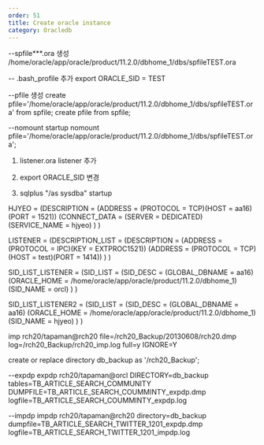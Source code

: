 ```yaml
---
order: 51
title: Create oracle instance
category: Oracledb
---
```


--spfile***.ora 생성
/home/oracle/app/oracle/product/11.2.0/dbhome_1/dbs/spfileTEST.ora

-- .bash_profile 추가
export ORACLE_SID = TEST

--pfile 생성
create pfile='/home/oracle/app/oracle/product/11.2.0/dbhome_1/dbs/spfileTEST.ora' from spfile;
create pfile from spfile;


--nomount
startup nomount pfile='/home/oracle/app/oracle/product/11.2.0/dbhome_1/dbs/spfileTEST.ora';



1. listener.ora
   listener 추가

2. export ORACLE_SID 변경

2. sqlplus "/as sysdba"
startup




HJYEO =
  (DESCRIPTION =
    (ADDRESS = (PROTOCOL = TCP)(HOST = aa16)(PORT = 1521))
    (CONNECT_DATA =
      (SERVER = DEDICATED)
      (SERVICE_NAME = hjyeo)
    )
  )


LISTENER =
  (DESCRIPTION_LIST =
    (DESCRIPTION =
      (ADDRESS = (PROTOCOL = IPC)(KEY = EXTPROC1521))
      (ADDRESS = (PROTOCOL = TCP)(HOST = test)(PORT = 1414))
    )
  )

SID_LIST_LISTENER =
  (SID_LIST =
    (SID_DESC =
      (GLOBAL_DBNAME = aa16)
      (ORACLE_HOME = /home/oracle/app/oracle/product/11.2.0/dbhome_1)
      (SID_NAME = orcl)
    )
  )


SID_LIST_LISTENER2 =
  (SID_LIST =
    (SID_DESC =
      (GLOBAL_DBNAME = aa16)
      (ORACLE_HOME = /home/oracle/app/oracle/product/11.2.0/dbhome_1)
      (SID_NAME = hjyeo)
    )
  )


imp rch20/tapaman@rch20 file=/rch20_Backup/20130608/rch20.dmp log=/rch20_Backup/rch20_imp.log full=y IGNORE=Y

create or replace directory db_backup as '/rch20_Backup';

--expdp
expdp rch20/tapaman@orcl DIRECTORY=db_backup tables=TB_ARTICLE_SEARCH_COMMUNITY DUMPFILE=TB_ARTICLE_SEARCH_COUMMINTY_expdp.dmp logfile=TB_ARTICLE_SEARCH_COUMMINTY_expdp.log

--impdp
impdp rch20/tapaman@rch20 directory=db_backup dumpfile=TB_ARTICLE_SEARCH_TWITTER_1201_expdp.dmp logfile=TB_ARTICLE_SEARCH_TWITTER_1201_impdp.log
